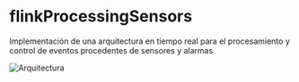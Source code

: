 # flinkProcessingSensors
Implementación de una arquitectura en tiempo real para el procesamiento y control de eventos procedentes de sensores y alarmas


![Arquitectura](https://ibb.co/fBNYQw)

